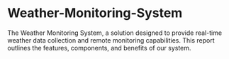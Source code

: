 # Weather-Monitoring-System
The Weather Monitoring System, a solution designed to provide real-time weather data collection and remote monitoring capabilities. This report outlines the features, components, and benefits of our system.
